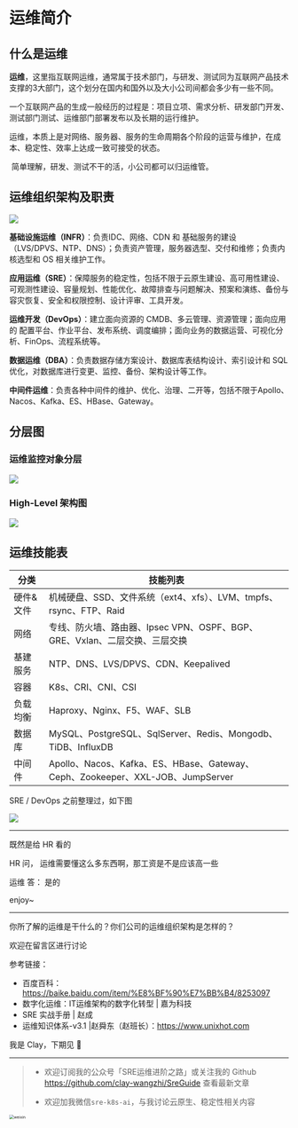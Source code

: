 # 运维简介

## 什么是运维

​	**运维**，这里指互联网运维，通常属于技术部门，与研发、测试同为互联网产品技术支撑的3大部门，这个划分在国内和国外以及大小公司间都会多少有一些不同。

​	一个互联网产品的生成一般经历的过程是：项目立项、需求分析、研发部门开发、测试部门测试、运维部门部署发布以及长期的运行维护。

​	运维，本质上是对网络、服务器、服务的生命周期各个阶段的运营与维护，在成本、稳定性、效率上达成一致可接受的状态。

​	简单理解，研发、测试不干的活，小公司都可以归运维管。



## 运维组织架构及职责

![](https://clay-blog.oss-cn-shanghai.aliyuncs.com/img/image-20240824191520070.png)

**基础设施运维（INFR）**：负责IDC、网络、CDN 和 基础服务的建设（LVS/DPVS、NTP、DNS）；负责资产管理，服务器选型、交付和维修；负责内核选型和 OS 相关维护工作。

**应用运维（SRE）**：保障服务的稳定性，包括不限于云原生建设、高可用性建设、可观测性建设、容量规划、性能优化、故障排查与问题解决、预案和演练、备份与容灾恢复、安全和权限控制、设计评审、工具开发。

**运维开发（DevOps）**：建立面向资源的 CMDB、多云管理、资源管理；面向应用的 配置平台、作业平台、发布系统、调度编排；面向业务的数据运营、可视化分析、FinOps、流程系统等。

**数据运维（DBA）**：负责数据存储方案设计、数据库表结构设计、索引设计和 SQL 优化，对数据库进行变更、监控、备份、架构设计等工作。

**中间件运维**：负责各种中间件的维护、优化、治理、二开等，包括不限于Apollo、Nacos、Kafka、ES、HBase、Gateway。



## 分层图

### 运维监控对象分层

![](https://clay-blog.oss-cn-shanghai.aliyuncs.com/img/image-20240825200913578.png)

### High-Level 架构图

![](https://clay-blog.oss-cn-shanghai.aliyuncs.com/img/image-20240825201615234.png)

## 运维技能表

| 分类      | 技能列表                                                     |
| --------- | ------------------------------------------------------------ |
| 硬件&文件 | 机械硬盘、SSD、文件系统（ext4、xfs）、LVM、tmpfs、rsync、FTP、Raid |
| 网络      | 专线、防火墙、路由器、Ipsec VPN、OSPF、BGP、GRE、Vxlan、二层交换、三层交换 |
| 基建服务  | NTP、DNS、LVS/DPVS、CDN、Keepalived                          |
| 容器      | K8s、CRI、CNI、CSI                                           |
| 负载均衡  | Haproxy、Nginx、F5、WAF、SLB                                 |
| 数据库    | MySQL、PostgreSQL、SqlServer、Redis、Mongodb、TiDB、InfluxDB |
| 中间件    | Apollo、Nacos、Kafka、ES、HBase、Gateway、Ceph、Zookeeper、XXL-JOB、JumpServer |

SRE / DevOps 之前整理过，如下图

![](https://clay-blog.oss-cn-shanghai.aliyuncs.com/img/image-20240207104045420.png)



---

既然是给 HR 看的 

HR 问， 运维需要懂这么多东西啊，那工资是不是应该高一些

运维 答： 是的

enjoy~

---

你所了解的运维是干什么的？你们公司的运维组织架构是怎样的？

欢迎在留言区进行讨论



参考链接：

* 百度百科：https://baike.baidu.com/item/%E8%BF%90%E7%BB%B4/8253097
* 数字化运维：IT运维架构的数字化转型  |  嘉为科技
* SRE 实战手册 | 赵成
* 运维知识体系-v3.1 |赵舜东（赵班长）：https://www.unixhot.com





我是 Clay，下期见  👋

---



> * 欢迎订阅我的公众号「SRE运维进阶之路」或关注我的 Github https://github.com/clay-wangzhi/SreGuide  查看最新文章
>
> * 欢迎加我微信`sre-k8s-ai`，与我讨论云原生、稳定性相关内容

<img src="https://clay-blog.oss-cn-shanghai.aliyuncs.com/img/weixin-20240615194414355-20240825204232885.png" alt="weixin" style="zoom: 50%;" />

